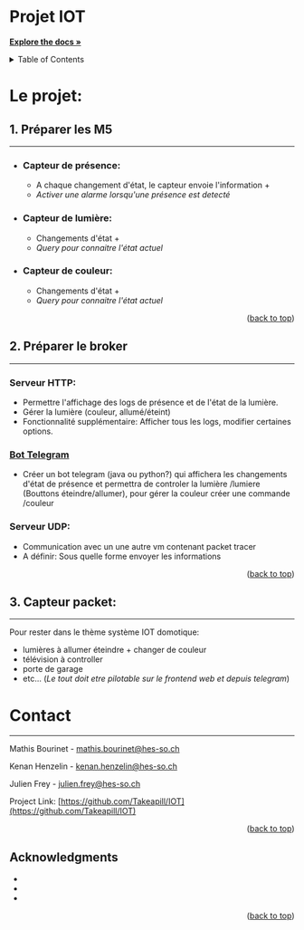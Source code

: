 # **Projet IOT**



<a href="https://github.com/othneildrew/Best-README-Template"><strong>Explore the docs »</strong></a>

<!-- TABLE OF CONTENTS -->
<details>
  <summary>Table of Contents</summary>
  <ol>
    <li>
      <a href="Etapes de réalisation">Préparer les M5</a>
      <ul>
        <li><a href="#built-with">Capteur de présence</a></li>
		<li><a href="#built-with">Capteur de lumière</a></li>
		<li><a href="#built-with">Capteur de couleur</a></li>
      </ul>
    </li>
    <li>
      <a href="#getting-started">Préparer le broker</a>
      <ul>
        <li><a href="#prerequisites">Serveur HTTP</a></li>
        <li><a href="#installation">Bot Telegram</a></li>
		<li><a href="#installation">Serveur UDP</a></li>
      </ul>
    </li>
    <li><a href="#contact">Contact</a></li>
    <li><a href="#acknowledgments">Acknowledgments</a></li>
  </ol>
</details>


# **Le projet:**

## 1. Préparer les M5
___
- ### Capteur de présence:
	- A chaque changement d'état, le capteur envoie l'information +
	- *Activer une alarme lorsqu'une présence est detecté*
- ### Capteur de lumière: 
	- Changements d'état + 
	- *Query pour connaitre l'état actuel* 
- ### Capteur de couleur: 
	- Changements d'état + 
	- *Query pour connaitre l'état actuel*

<p align="right">(<a href="#readme-top">back to top</a>)</p>

## 2. Préparer le broker
___
### Serveur HTTP:
- Permettre l'affichage des logs de présence et de l'état de la lumière. 
- Gérer la lumière (couleur, allumé/éteint)
- Fonctionnalité supplémentaire: Afficher tous les logs, modifier certaines options.


### [Bot Telegram](t.me/HEGProjetCo_bot)
- Créer un bot telegram (java ou python?) qui affichera les changements d'état de présence 
et permettra de controler la lumière /lumiere (Bouttons éteindre/allumer), 
pour gérer la couleur créer une commande /couleur 


### Serveur UDP:
- Communication avec un une autre vm contenant packet tracer
- A définir: Sous quelle forme envoyer les informations


<p align="right">(<a href="#readme-top">back to top</a>)</p>

## 3. Capteur packet:
___
Pour rester dans le thème système IOT domotique:
- lumières à allumer éteindre + changer de couleur
- télévision à controller
- porte de garage
- etc... (*Le tout doit etre pilotable sur le frontend web et depuis telegram*)


<!-- CONTACT -->
# Contact
___
Mathis Bourinet - mathis.bourinet@hes-so.ch

Kenan Henzelin - kenan.henzelin@hes-so.ch


Julien Frey - julien.frey@hes-so.ch 

Project Link: [https://github.com/Takeapill/IOT](https://github.com/Takeapill/IOT)

<p align="right">(<a href="#readme-top">back to top</a>)</p>



<!-- ACKNOWLEDGMENTS -->
## Acknowledgments

* []()
* []()
* []()

<p align="right">(<a href="#readme-top">back to top</a>)</p>